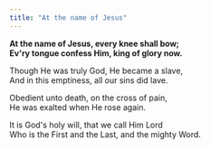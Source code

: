 ```yaml
---
title: "At the name of Jesus"
---
```


**At the name of Jesus, every knee shall bow;   
Ev'ry tongue confess Him, king of glory now.**

Though He was truly God, He became a slave,   
And in this emptiness, all our sins did lave.

Obedient unto death, on the cross of pain,   
He was exalted when He rose again.

It is God's holy will, that we call Him Lord   
Who is the First and the Last, and the mighty Word.